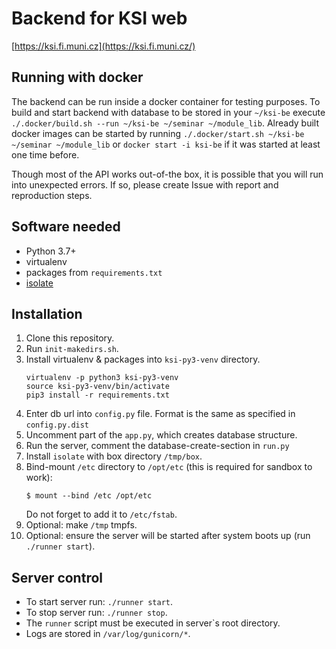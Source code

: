 # Backend for KSI web

[https://ksi.fi.muni.cz](https://ksi.fi.muni.cz/)

## Running with docker

The backend can be run inside a docker container for testing purposes.
To build and start backend with database to be stored in your `~/ksi-be` execute `./.docker/build.sh --run ~/ksi-be ~/seminar ~/module_lib`. 
Already built docker images can be started by running `./.docker/start.sh ~/ksi-be  ~/seminar ~/module_lib` or `docker start -i ksi-be` if it was started at least one time before.

Though most of the API works out-of-the box, it is possible that you will run into 
unexpected errors. If so, please create Issue with report and reproduction steps.

## Software needed

 * Python 3.7+
 * virtualenv
 * packages from `requirements.txt`
 * [isolate](https://github.com/ioi/isolate)

## Installation

 1. Clone this repository.
 2. Run `init-makedirs.sh`.
 3. Install virtualenv & packages into `ksi-py3-venv` directory.
    ```
    virtualenv -p python3 ksi-py3-venv
    source ksi-py3-venv/bin/activate
    pip3 install -r requirements.txt
    ```
 4. Enter db url into `config.py` file. Format is the same as specified in `config.py.dist`
 5. Uncomment part of the `app.py`, which creates database structure.
 6. Run the server, comment the database-create-section in `run.py`
 7. Install `isolate` with box directory `/tmp/box`.
 8. Bind-mount `/etc` directory to `/opt/etc` (this is required for sandbox to
    work):
     ```
     $ mount --bind /etc /opt/etc
     ```
    Do not forget to add it to `/etc/fstab`.
 9. Optional: make `/tmp` tmpfs.
 10. Optional: ensure the server will be started after system boots up
     (run `./runner start`).

## Server control

 * To start server run: `./runner start`.
 * To stop server run: `./runner stop`.
 * The `runner` script must be executed in server`s root directory.
 * Logs are stored in `/var/log/gunicorn/*`.
